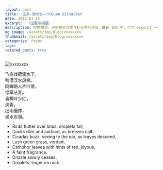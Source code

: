 ```yaml
---
layout: post
title: '玉泉-滴水岩——YuQuan DiShuiYan'
date: 2012-07-15
excerpt: '（这里写摘要）'
description: 完整描述，用于搜索引擎与社交平台预览，最长 160 字，可与 excerpt 一致
og_image: /assets/img/blog/xxxxxxxx
thumbnail: /assets/img/blog/xxxxxxxx
categories: Poems
tags: 
related_posts: true
---
```


<img src="/assets/img/blog/xxxxxxxx" alt="xxxxxxxx">

飞鸟戏荷滴水下，  
鸭潜浮水风拂。  
鸣蝉聒人片叶落，  
绿草丛青。  
喜樟叶少红，  
淡香。  
细雨慢停，  
滴水岩滴。

- Birds flutter over lotus, droplets fall,
- Ducks dive and surface, as breezes call.
- Cicadas buzz, vexing to the ear, as leaves descend,
- Lush green grass, verdant.
- Camphor leaves with hints of red, joyous,
- A faint fragrance.
- Drizzle slowly ceases,
- Droplets, linger on rock.